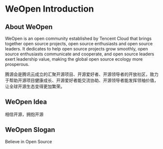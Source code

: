 # WeOpen Introduction

## About WeOpen
WeOpen is an open community established by Tencent Cloud that brings together open source projects, open source enthusiasts and open source leaders. It dedicates to help open source projects grow smoothly, open source enthusiasts communicate and cooperate, and open source leaders exert leadership value, making the global open source ecology more prosperous.

腾源会是腾讯云成立的汇聚开源项目、开源爱好者、开源领导者的开放社区，致力于帮助开源项目健康成长、开源爱好者能交流协助、开源领导者能发挥领袖价值，让全球开源生态变得更加繁荣。

## WeOpen Idea
相信开源，拥抱开源

## WeOpen Slogan
Believe in Open Source
